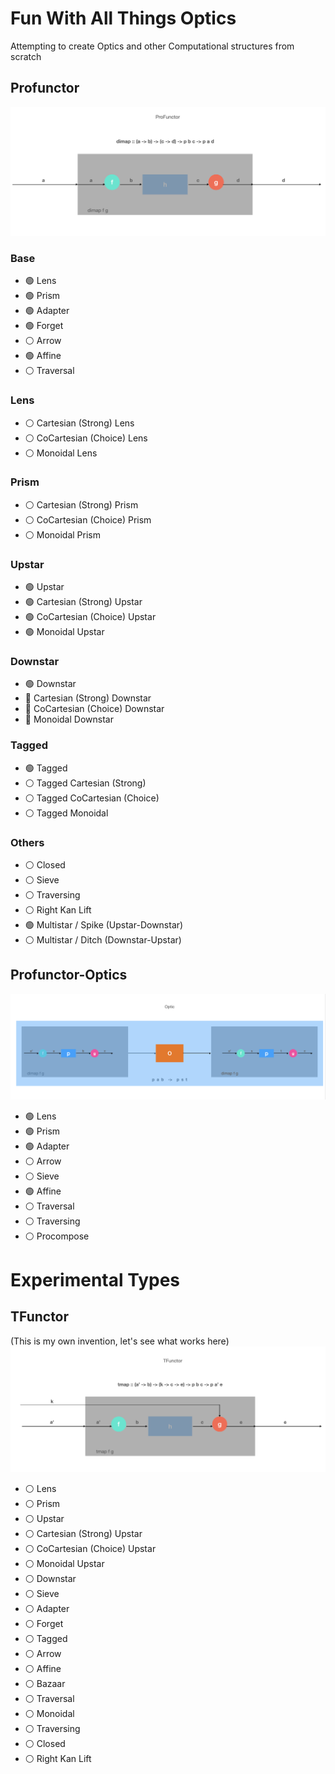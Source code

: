 # Fun With All Things Optics

Attempting to create Optics and other Computational structures from scratch

## Profunctor
![alt text](https://github.com/TitusQuinctiusFlamininus/Optics/blob/main/images/profunctor.png "Profunctor")

### Base
- :green_circle: Lens
- :green_circle: Prism
- :green_circle: Adapter
- :green_circle: Forget
- :white_circle: Arrow
- :green_circle: Affine
- :white_circle: Traversal

### Lens
- :white_circle: Cartesian (Strong) Lens
- :white_circle: CoCartesian (Choice) Lens
- :white_circle: Monoidal Lens

### Prism
- :white_circle: Cartesian (Strong) Prism
- :white_circle: CoCartesian (Choice) Prism
- :white_circle: Monoidal Prism

### Upstar
- :green_circle: Upstar
- :green_circle: Cartesian (Strong) Upstar
- :green_circle: CoCartesian (Choice) Upstar
- :green_circle: Monoidal Upstar

### Downstar
- :green_circle: Downstar
- :red_circle:  Cartesian (Strong) Downstar 
- :red_circle:  CoCartesian (Choice) Downstar 
- :red_circle:  Monoidal Downstar 

### Tagged
- :green_circle: Tagged
- :white_circle:  Tagged Cartesian (Strong) 
- :white_circle:  Tagged CoCartesian (Choice)
- :white_circle:  Tagged Monoidal 

### Others

- :white_circle: Closed
- :white_circle: Sieve
- :white_circle: Traversing
- :white_circle: Right Kan Lift
- :green_circle: Multistar / Spike (Upstar-Downstar)
- :white_circle: Multistar / Ditch (Downstar-Upstar)

## Profunctor-Optics
![alt text](https://github.com/TitusQuinctiusFlamininus/Optics/blob/main/images/optic.png "Optic")

- :green_circle: Lens
- :green_circle: Prism
- :green_circle: Adapter
- :white_circle: Arrow
- :white_circle: Sieve
- :green_circle: Affine
- :white_circle: Traversal
- :white_circle: Traversing
- :white_circle: Procompose



# Experimental Types

## TFunctor
(This is my own invention, let's see what works here)
![alt text](https://github.com/TitusQuinctiusFlamininus/Optics/blob/main/images/tfunctor.png "TFunctor")

- :white_circle: Lens
- :white_circle: Prism
- :white_circle: Upstar
- :white_circle: Cartesian (Strong) Upstar
- :white_circle: CoCartesian (Choice) Upstar
- :white_circle: Monoidal Upstar
- :white_circle: Downstar
- :white_circle: Sieve
- :white_circle: Adapter
- :white_circle: Forget
- :white_circle: Tagged
- :white_circle: Arrow
- :white_circle: Affine
- :white_circle: Bazaar
- :white_circle: Traversal
- :white_circle: Monoidal
- :white_circle: Traversing
- :white_circle: Closed
- :white_circle: Right Kan Lift
